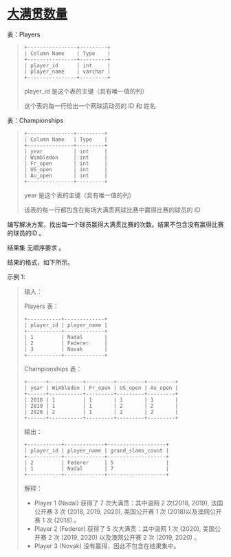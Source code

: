 #  [大满贯数量](https://leetcode.cn/problems/grand-slam-titles)

表：Players
> ```
> +----------------+---------+
> | Column Name    | Type    |
> +----------------+---------+
> | player_id      | int     |
> | player_name    | varchar |
> +----------------+---------+
> ```
> player_id 是这个表的主键（具有唯一值的列）
> 
> 这个表的每一行给出一个网球运动员的 ID 和 姓名
 

表：Championships
> ```
> +---------------+---------+
> | Column Name   | Type    |
> +---------------+---------+
> | year          | int     |
> | Wimbledon     | int     |
> | Fr_open       | int     |
> | US_open       | int     |
> | Au_open       | int     |
> +---------------+---------+
> ```
> year 是这个表的主键（具有唯一值的列）
> 
> 该表的每一行都包含在每场大满贯网球比赛中赢得比赛的球员的 ID
 

编写解决方案，找出每一个球员赢得大满贯比赛的次数。结果不包含没有赢得比赛的球员的ID 。

结果集 无顺序要求 。

结果的格式，如下所示。

 

示例 1:

> 输入：
> 
> Players 表：
> ```
> +-----------+-------------+
> | player_id | player_name |
> +-----------+-------------+
> | 1         | Nadal       |
> | 2         | Federer     |
> | 3         | Novak       |
> +-----------+-------------+
> ```
> Championships 表：
> ```
> +------+-----------+---------+---------+---------+
> | year | Wimbledon | Fr_open | US_open | Au_open |
> +------+-----------+---------+---------+---------+
> | 2018 | 1         | 1       | 1       | 1       |
> | 2019 | 1         | 1       | 2       | 2       |
> | 2020 | 2         | 1       | 2       | 2       |
> +------+-----------+---------+---------+---------+
> ```
> 输出：
> ```
> +-----------+-------------+-------------------+
> | player_id | player_name | grand_slams_count |
> +-----------+-------------+-------------------+
> | 2         | Federer     | 5                 |
> | 1         | Nadal       | 7                 |
> +-----------+-------------+-------------------+
> ```
> 解释：
> 
> - Player 1 (Nadal) 获得了 7 次大满贯：其中温网 2 次(2018, 2019), 法国公开赛 3 次 (2018, 2019, 2020), 美国公开赛 1 次 (2018)以及澳网公开赛 1 次 (2018) 。
> - Player 2 (Federer) 获得了 5 次大满贯：其中温网 1 次 (2020), 美国公开赛 2 次 (2019, 2020) 以及澳网公开赛 2 次 (2019, 2020) 。
> - Player 3 (Novak)  没有赢得，因此不包含在结果集中。